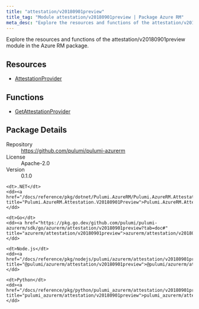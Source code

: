 ```yaml
---
title: "attestation/v20180901preview"
title_tag: "Module attestation/v20180901preview | Package Azure RM"
meta_desc: "Explore the resources and functions of the attestation/v20180901preview module in the Azure RM package."
---
```


<!-- WARNING: this file was generated by Pulumi Docs Generator. -->
<!-- Do not edit by hand unless you're certain you know what you are doing! -->

Explore the resources and functions of the attestation/v20180901preview module in the Azure RM package.

<h2 id="resources">Resources</h2>
<ul class="api">
    <li><a href="attestationprovider" title="AttestationProvider"><span class="symbol resource"></span>AttestationProvider</a></li>
</ul>

<h2 id="functions">Functions</h2>
<ul class="api">
    <li><a href="getattestationprovider" title="GetAttestationProvider"><span class="symbol function"></span>GetAttestationProvider</a></li>
</ul>

<h2 id="package-details">Package Details</h2>
<dl class="package-details">
	<dt>Repository</dt>
	<dd><a href="https://github.com/pulumi/pulumi-azurerm">https://github.com/pulumi/pulumi-azurerm</a></dd>
	<dt>License</dt>
	<dd>Apache-2.0</dd>
	<dt>Version</dt>
	<dd>0.1.0</dd>
</dl>



<dl class="tabular">

    <dt>.NET</dt>
    <dd><a href="/docs/reference/pkg/dotnet/Pulumi.AzureRM/Pulumi.AzureRM.Attestation.V20180901Preview.html" title="Pulumi.AzureRM.Attestation.V20180901Preview">Pulumi.AzureRM.Attestation.V20180901Preview</a></dd>

    <dt>Go</dt>
    <dd><a href="https://pkg.go.dev/github.com/pulumi/pulumi-azurerm/sdk/go/azurerm/attestation/v20180901preview?tab=doc#" title="azurerm/attestation/v20180901preview">azurerm/attestation/v20180901preview</a></dd>

    <dt>Node.js</dt>
    <dd><a href="/docs/reference/pkg/nodejs/pulumi/azurerm/attestation/v20180901preview/#" title="@pulumi/azurerm/attestation/v20180901preview">@pulumi/azurerm/attestation/v20180901preview</a></dd>

    <dt>Python</dt>
    <dd><a href="/docs/reference/pkg/python/pulumi_azurerm/attestation/v20180901preview" title="pulumi_azurerm/attestation/v20180901preview">pulumi_azurerm/attestation/v20180901preview</a></dd>

</dl>

